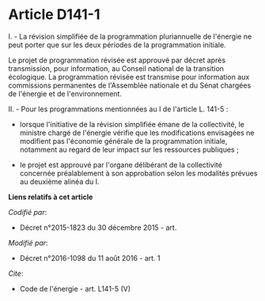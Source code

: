 # Article D141-1

I. - La révision simplifiée de la programmation pluriannuelle de l'énergie ne peut porter que sur les deux périodes de la
programmation initiale. 

Le projet de programmation révisée est approuvé par décret après transmission, pour information, au Conseil national de la
transition écologique. La programmation révisée est transmise pour information aux commissions permanentes de l'Assemblée
nationale et du Sénat chargées de l'énergie et de l'environnement. 

II. - Pour les programmations mentionnées au I de l'article L. 141-5 :

- lorsque l'initiative de la révision simplifiée émane de la collectivité, le ministre chargé de l'énergie vérifie que les
modifications envisagées ne modifient pas l'économie générale de la programmation initiale, notamment au regard de leur
impact sur les ressources publiques ;

- le projet est approuvé par l'organe délibérant de la collectivité concernée préalablement à son approbation selon les
modalités prévues au deuxième alinéa du I.

**Liens relatifs à cet article**

_Codifié par_:

  - Décret n°2015-1823 du 30 décembre 2015 - art.

_Modifié par_:

  - Décret n°2016-1098 du 11 août 2016 - art. 1

_Cite_:

  - Code de l'énergie - art. L141-5 (V)
